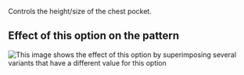 Controls the height/size of the chest pocket.

## Effect of this option on the pattern

![This image shows the effect of this option by superimposing several variants that have a different value for this option](carlita\_chestpocketheight\_sample.svg "Effect of this option on the pattern")
